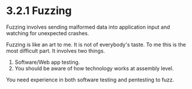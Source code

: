 # 3.2.1 Fuzzing

Fuzzing involves sending malformed data into application input and watching for unexpected crashes.

Fuzzing is like an art to me. It is not of everybody's taste. To me this is the most difficult part. It involves two things.

1. Software/Web app testing.
2. You should be aware of how technology works at assembly level.

You need experience in both software testing and pentesting to fuzz.

